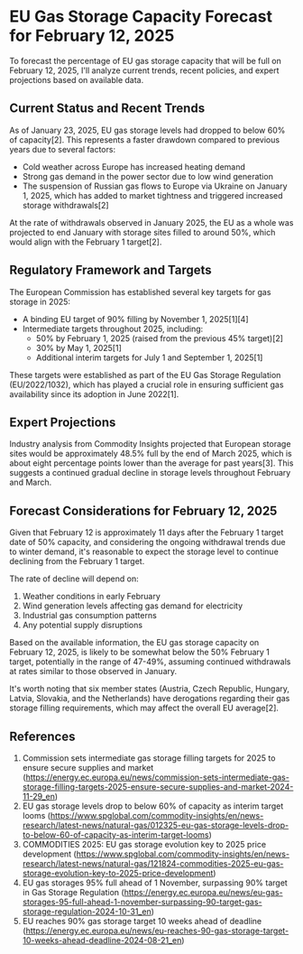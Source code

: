 # EU Gas Storage Capacity Forecast for February 12, 2025

To forecast the percentage of EU gas storage capacity that will be full on February 12, 2025, I'll analyze current trends, recent policies, and expert projections based on available data.

## Current Status and Recent Trends

As of January 23, 2025, EU gas storage levels had dropped to below 60% of capacity[2]. This represents a faster drawdown compared to previous years due to several factors:

- Cold weather across Europe has increased heating demand
- Strong gas demand in the power sector due to low wind generation
- The suspension of Russian gas flows to Europe via Ukraine on January 1, 2025, which has added to market tightness and triggered increased storage withdrawals[2]

At the rate of withdrawals observed in January 2025, the EU as a whole was projected to end January with storage sites filled to around 50%, which would align with the February 1 target[2].

## Regulatory Framework and Targets

The European Commission has established several key targets for gas storage in 2025:

- A binding EU target of 90% filling by November 1, 2025[1][4]
- Intermediate targets throughout 2025, including:
  - 50% by February 1, 2025 (raised from the previous 45% target)[2]
  - 30% by May 1, 2025[1]
  - Additional interim targets for July 1 and September 1, 2025[1]

These targets were established as part of the EU Gas Storage Regulation (EU/2022/1032), which has played a crucial role in ensuring sufficient gas availability since its adoption in June 2022[1].

## Expert Projections

Industry analysis from Commodity Insights projected that European storage sites would be approximately 48.5% full by the end of March 2025, which is about eight percentage points lower than the average for past years[3]. This suggests a continued gradual decline in storage levels throughout February and March.

## Forecast Considerations for February 12, 2025

Given that February 12 is approximately 11 days after the February 1 target date of 50% capacity, and considering the ongoing withdrawal trends due to winter demand, it's reasonable to expect the storage level to continue declining from the February 1 target.

The rate of decline will depend on:
1. Weather conditions in early February
2. Wind generation levels affecting gas demand for electricity
3. Industrial gas consumption patterns
4. Any potential supply disruptions

Based on the available information, the EU gas storage capacity on February 12, 2025, is likely to be somewhat below the 50% February 1 target, potentially in the range of 47-49%, assuming continued withdrawals at rates similar to those observed in January.

It's worth noting that six member states (Austria, Czech Republic, Hungary, Latvia, Slovakia, and the Netherlands) have derogations regarding their gas storage filling requirements, which may affect the overall EU average[2].

## References

1. Commission sets intermediate gas storage filling targets for 2025 to ensure secure supplies and market (https://energy.ec.europa.eu/news/commission-sets-intermediate-gas-storage-filling-targets-2025-ensure-secure-supplies-and-market-2024-11-29_en)
2. EU gas storage levels drop to below 60% of capacity as interim target looms (https://www.spglobal.com/commodity-insights/en/news-research/latest-news/natural-gas/012325-eu-gas-storage-levels-drop-to-below-60-of-capacity-as-interim-target-looms)
3. COMMODITIES 2025: EU gas storage evolution key to 2025 price development (https://www.spglobal.com/commodity-insights/en/news-research/latest-news/natural-gas/121824-commodities-2025-eu-gas-storage-evolution-key-to-2025-price-development)
4. EU gas storages 95% full ahead of 1 November, surpassing 90% target in Gas Storage Regulation (https://energy.ec.europa.eu/news/eu-gas-storages-95-full-ahead-1-november-surpassing-90-target-gas-storage-regulation-2024-10-31_en)
5. EU reaches 90% gas storage target 10 weeks ahead of deadline (https://energy.ec.europa.eu/news/eu-reaches-90-gas-storage-target-10-weeks-ahead-deadline-2024-08-21_en)